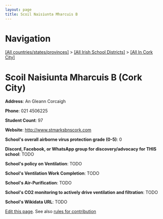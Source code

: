 ```yaml
---
layout: page
title: Scoil Naisiunta Mharcuis B
---
```

# Navigation

[[All countries/states/provinces]](../../..) > [[All Irish School Districts]](../..) > [[All In Cork City]](..)

# Scoil Naisiunta Mharcuis B (Cork City)

**Address**: An Gleann Corcaigh

**Phone**: 021 4506225

**Student Count**: 97

**Website**: <http://www.stmarksbnscork.com>

**School's overall airborne virus protection grade (0-5)**: 0

**Discord, Facebook, or WhatsApp group for discovery/advocacy for THIS school**: TODO

**School's policy on Ventilation**: TODO

**School's Ventilation Work Completion**: TODO

**School's Air-Purification**: TODO

**School's CO2 monitoring to actively drive ventilation and filtration**: TODO

**School's Wikidata URL**: TODO


[Edit this page](https://github.com/ventilate-schools/Ireland/edit/main/./Cork_City/Scoil_Naisiunta_Mharcuis_B.md). See also [rules for contribution](../../../contribution-rules/)